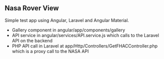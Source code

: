## Nasa Rover View

Simple test app using Angular, Laravel and Angular Material.

* Gallery component in angular/app/components/gallery
* API service in angular/services/API.service.js which calls to the Laravel API on the backend
* PHP API call in Laravel at app/Http/Controllers/GetFHACController.php which is a proxy call to the NASA API